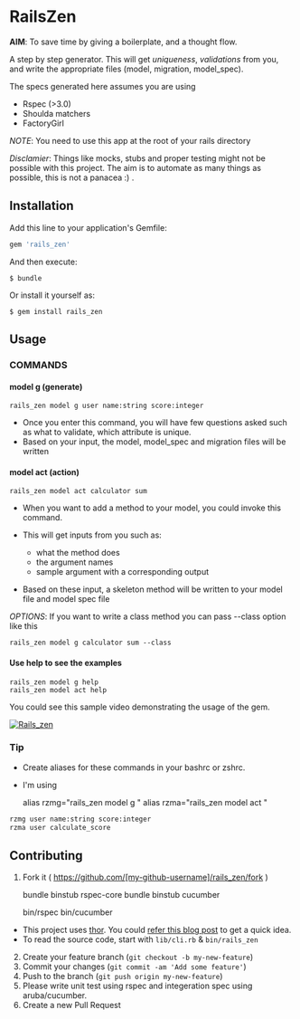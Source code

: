 # RailsZen

**AIM**: To save time by giving a boilerplate, and a thought flow.

A step by step generator. This will get *uniqueness*, *validations*  from you, and write
the appropriate files (model, migration, model_spec).

The specs generated here assumes you are using

- Rspec (>3.0)
- Shoulda matchers
- FactoryGirl

*NOTE*: You need to use this app at the root of your rails directory

*Disclamier*: Things like mocks, stubs and proper testing might not be possible with this project.
The aim is to automate as many things as possible, this is not a panacea :) .

## Installation

Add this line to your application's Gemfile:

```ruby
gem 'rails_zen'
```

And then execute:

    $ bundle

Or install it yourself as:

    $ gem install rails_zen

## Usage

### COMMANDS

####  model g (generate)

    rails_zen model g user name:string score:integer

- Once you enter this command, you will have few questions asked such as what to validate, which attribute is unique.
- Based on your input, the model, model_spec and migration files will be written

#### model act (action)

    rails_zen model act calculator sum

- When you want to add a method to your model, you could invoke this command.

- This will get inputs from you such as:
    - what the method does
    - the argument names
    - sample argument with a corresponding output

- Based on these input, a skeleton method will be written to your model file and model spec file

*OPTIONS*: If you want to write a class method you can pass --class option like this


    rails_zen model g calculator sum --class

#### Use help to see the examples

    rails_zen model g help
    rails_zen model act help

You could see this sample video demonstrating the usage of the gem.

[![Rails_zen](https://i.ytimg.com/vi/rXphSHFXT1M/0.jpg)](http://youtu.be/rXphSHFXT1M)

### Tip

- Create aliases for these commands in your bashrc or zshrc.
- I'm using

    alias rzmg="rails_zen model g "
    alias rzma="rails_zen model act "

```bash
rzmg user name:string score:integer
rzma user calculate_score
```
## Contributing

1. Fork it ( https://github.com/[my-github-username]/rails_zen/fork )

    bundle binstub rspec-core
    bundle binstub cucumber

    bin/rspec
    bin/cucumber

- This project uses [thor](https://github.com/erikhuda/thor/). You could [refer this blog post](willschenk.com/making-a-command-line-utility-with-gems-and-thor/) to get a quick idea.
- To read the source code, start with `lib/cli.rb` & `bin/rails_zen`

2. Create your feature branch (`git checkout -b my-new-feature`)
3. Commit your changes (`git commit -am 'Add some feature'`)
4. Push to the branch (`git push origin my-new-feature`)
5. Please write unit test using rspec and integeration spec using aruba/cucumber.
6. Create a new Pull Request
